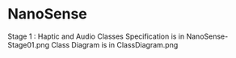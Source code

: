 # NanoSense
Stage 1 : Haptic and Audio Classes
Specification is in NanoSense-Stage01.png
Class Diagram is in ClassDiagram.png
